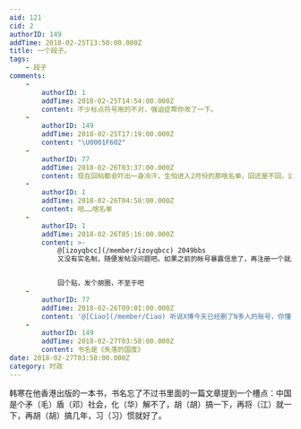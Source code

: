 ```yaml
---
aid: 121
cid: 2
authorID: 149
addTime: 2018-02-25T13:50:00.000Z
title: 一个段子。
tags:
    - 段子
comments:
    -
        authorID: 1
        addTime: 2018-02-25T14:54:00.000Z
        content: 不少标点符号用的不对，强迫症帮你改了一下。
    -
        authorID: 149
        addTime: 2018-02-25T17:19:00.000Z
        content: "\U0001F602"
    -
        authorID: 77
        addTime: 2018-02-26T03:37:00.000Z
        content: 现在回帖都会吓出一身冷汗，生怕进入2月份的那啥名单，回还是不回，这是个问题。
    -
        authorID: 1
        addTime: 2018-02-26T04:58:00.000Z
        content: 哈……啥名单
    -
        authorID: 1
        addTime: 2018-02-26T05:16:00.000Z
        content: >-
            @[izoyqbcc](/member/izoyqbcc) 2049bbs
            又没有实名制，随便发帖没问题吧。如果之前的帐号暴露信息了，再注册一个就是了。


            回个贴，发个朋圈，不至于吧
    -
        authorID: 77
        addTime: 2018-02-26T09:01:00.000Z
        content: '@[Ciao](/member/Ciao) 听说X博今天已经删了N多人的账号，你懂得。'
    -
        authorID: 149
        addTime: 2018-02-27T03:58:00.000Z
        content: 书名是《失落的国度》
date: 2018-02-27T03:58:00.000Z
category: 时政
---
```


韩寒在他香港出版的一本书，书名忘了不过书里面的一篇文章提到一个槽点：中国是个矛（毛）盾（邓）社会，化（华）解不了，胡（胡）搞一下，再将（江）就一下，再胡（胡）搞几年，习（习）惯就好了。
